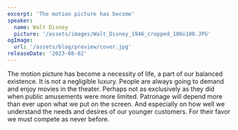 ```yaml
---
excerpt: 'The motion picture has become'
speaker:
  name: Walt Disney
  picture: '/assets/images/Walt_Disney_1946_cropped_100x100.JPG'
ogImage:
  url: '/assets/blog/preview/cover.jpg'
releaseDate: '2023-08-02'
---
```


The motion picture has become a necessity of life, a part of our balanced existence. It is not a negligible luxury. People are always going to demand and enjoy movies in the theater. Perhaps not as exclusively as they did when public amusements were more limited. Patronage will depend more than ever upon what we put on the screen. And especially on how well we understand the needs and desires of our younger customers. For their favor we must compete as never before.
